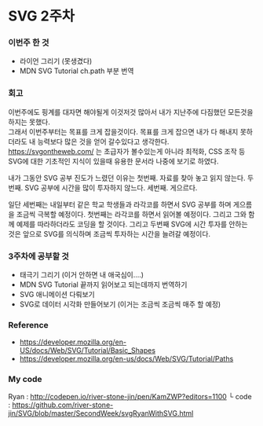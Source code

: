 # SVG 2주차

### 이번주 한 것
- 라이언 그리기 (못생겼다)
- MDN SVG Tutorial ch.path 부분 번역

### 회고
이번주에도 핑계를 대자면 해야될게 이것저것 많아서 내가 지난주에 다짐했던 모든것을 하지는 못했다.  
그래서 이번주부터는 목표를 크게 잡을것이다. 목표를 크게 잡으면 내가 다 해내지 못하더라도 내 능력보다 많은 것을 얻어 갈수있다고 생각한다.
https://svgontheweb.com/ 는 초급자가 볼수있는게 아니라 최적화, CSS 조작 등 SVG에 대한 기초적인 지식이 있을때 유용한 문서라 나중에 보기로 하였다.

내가 그동안 SVG 공부 진도가 느렸던 이유는
첫번째. 자료를 찾아 놓고 읽지 않는다.
두번째. SVG 공부에 시간을 많이 투자하지 않느다.
세번째. 게으르다.

일단 세번째는 내일부터 같은 학교 학생들과 라각코를 하면서 SVG 공부를 하며 게으름을 조금씩 극복할 예정이다.
첫번째는 라각코를 하면서 읽어볼 예정이다. 그리고 그와 함께 예제를 따라하더라도 코딩을 할 것이다.
그리고 두번째 SVG에 시간 투자를 안하는 것은 앞으로 SVG를 의식하며 조금씩 투자하는 시간을 늘려갈 예정이다.

### 3주차에 공부할 것
- 태극기 그리기 (이거 안하면 내 애국심이....)
- MDN SVG Tutorial 끝까지 읽어보고 되는데까지 번역하기
- SVG 애니메이션 다뤄보기
- SVG로 데이터 시각화 만들어보기 (이거는 조금씩 조금씩 매주 할 예정)

### Reference
- https://developer.mozilla.org/en-US/docs/Web/SVG/Tutorial/Basic_Shapes
- https://developer.mozilla.org/en-us/docs/Web/SVG/Tutorial/Paths


### My code
Ryan : http://codepen.io/river-stone-jin/pen/KamZWP?editors=1100
└ code : https://github.com/river-stone-jin/SVG/blob/master/SecondWeek/svgRyanWithSVG.html
